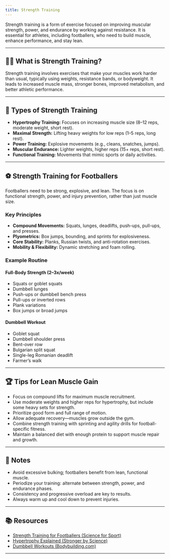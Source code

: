 ```yaml
---
title: Strength Training
---
```


Strength training is a form of exercise focused on improving muscular strength, power, and endurance by working against resistance. It is essential for athletes, including footballers, who need to build muscle, enhance performance, and stay lean.

---

## 🏋️‍♂️ What is Strength Training?

Strength training involves exercises that make your muscles work harder than usual, typically using weights, resistance bands, or bodyweight. It leads to increased muscle mass, stronger bones, improved metabolism, and better athletic performance.

---

## 💪 Types of Strength Training

- **Hypertrophy Training:** Focuses on increasing muscle size (8–12 reps, moderate weight, short rest).
- **Maximal Strength:** Lifting heavy weights for low reps (1–5 reps, long rest).
- **Power Training:** Explosive movements (e.g., cleans, snatches, jumps).
- **Muscular Endurance:** Lighter weights, higher reps (15+ reps, short rest).
- **Functional Training:** Movements that mimic sports or daily activities.

---

## ⚽ Strength Training for Footballers

Footballers need to be strong, explosive, and lean. The focus is on functional strength, power, and injury prevention, rather than just muscle size.

### Key Principles

- **Compound Movements:** Squats, lunges, deadlifts, push-ups, pull-ups, and presses.
- **Plyometrics:** Box jumps, bounding, and sprints for explosiveness.
- **Core Stability:** Planks, Russian twists, and anti-rotation exercises.
- **Mobility & Flexibility:** Dynamic stretching and foam rolling.

### Example Routine

#### Full-Body Strength (2–3x/week)

- Squats or goblet squats
- Dumbbell lunges
- Push-ups or dumbbell bench press
- Pull-ups or inverted rows
- Plank variations
- Box jumps or broad jumps

#### Dumbbell Workout

- Goblet squat
- Dumbbell shoulder press
- Bent-over row
- Bulgarian split squat
- Single-leg Romanian deadlift
- Farmer’s walk

---

## 🏆 Tips for Lean Muscle Gain

- Focus on compound lifts for maximum muscle recruitment.
- Use moderate weights and higher reps for hypertrophy, but include some heavy sets for strength.
- Prioritize good form and full range of motion.
- Allow adequate recovery—muscles grow outside the gym.
- Combine strength training with sprinting and agility drills for football-specific fitness.
- Maintain a balanced diet with enough protein to support muscle repair and growth.

---

## 📝 Notes

- Avoid excessive bulking; footballers benefit from lean, functional muscle.
- Periodize your training: alternate between strength, power, and endurance phases.
- Consistency and progressive overload are key to results.
- Always warm up and cool down to prevent injuries.

---

## 📚 Resources

- [Strength Training for Footballers (Science for Sport)](https://www.scienceforsport.com/strength-training-for-football/)
- [Hypertrophy Explained (Stronger by Science)](https://www.strongerbyscience.com/hypertrophy/)
- [Dumbbell Workouts (Bodybuilding.com)](https://www.bodybuilding.com/content/the-ultimate-dumbbell-workout-plan.html)

---
